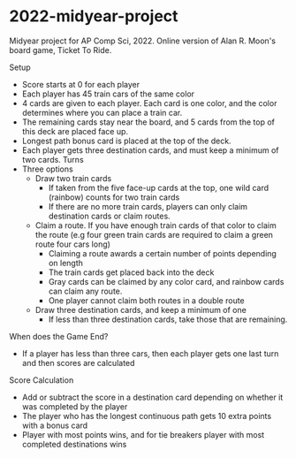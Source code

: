 # 2022-midyear-project
Midyear project for AP Comp Sci, 2022. Online version of Alan R. Moon's board game, Ticket To Ride. 

Setup
- Score starts at 0 for each player
- Each player has 45 train cars of the same color
- 4 cards are given to each player. Each card is one color, and the color determines where you can place a train car. 
- The remaining cards stay near the board, and 5 cards from the top of this deck are placed face up.
- Longest path bonus card is placed at the top of the deck. 
- Each player gets three destination cards, and must keep a minimum of two cards. 
Turns
- Three options
  - Draw two train cards
     - If taken from the five face-up cards at the top, one wild card (rainbow) counts for two train cards
     - If there are no more train cards, players can only claim destination cards or claim routes. 
  - Claim a route. If you have enough train cards of that color to claim the route (e.g four green train cards are required to claim a green  route four cars long)
     - Claiming a route awards a certain number of points depending on length
     - The train cards get placed back into the deck
     - Gray cards can be claimed by any color card, and rainbow cards can claim any route. 
     - One player cannot claim both routes in a double route
  - Draw three destination cards, and keep a minimum of one
     - If less than three destination cards, take those that are remaining. 

When does the Game End?
- If a player has less than three cars, then each player gets one last turn and then scores are calculated

Score Calculation
- Add or subtract the score in a destination card depending on whether it was completed by the player
- The player who has the longest continuous path gets 10 extra points with a bonus card
- Player with most points wins, and for tie breakers player with most completed destinations wins
